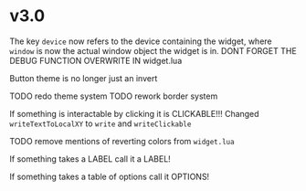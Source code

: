 # v3.0
The key `device` now refers to the device containing the widget, where `window` is now the actual window object the widget is in. DONT FORGET THE DEBUG FUNCTION OVERWRITE IN widget.lua

Button theme is no longer just an invert

TODO redo theme system
TODO rework border system

If something is interactable by clicking it is CLICKABLE!!!
Changed `writeTextToLocalXY` to `write` and `writeClickable`

TODO remove mentions of reverting colors from `widget.lua`

If something takes a LABEL call it a LABEL!

If something takes a table of options call it OPTIONS!
